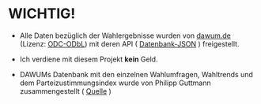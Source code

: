 ﻿# WICHTIG!

 - Alle Daten bezüglich der Wahlergebnisse wurden von
   [dawum.de](https://dawum.de/) (Lizenz: [ODC-ODbL](https://opendatacommons.org/licenses/odbl/1.0/)) mit deren API ( [Datenbank-JSON](https://api.dawum.de/) ) freigestellt.

- Ich verdiene mit diesem Projekt **kein** Geld.
- DAWUMs Datenbank mit den einzelnen Wahlumfragen, Wahltrends und dem Parteizustimmungsindex wurde von Philipp Guttmann zusammengestellt ( [Quelle](https://dawum.de/Urheberrecht/) ) 

